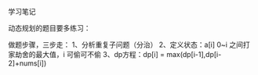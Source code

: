 学习笔记

动态规划的题目要多练习：

做题步骤，三步走：
1、分析重复子问题（分治）
2、定义状态：a[i] 0~i 之间打家劫舍的最大值，i 可偷可不偷
3、dp方程：dp[i] = max(dp[i-1],dp[i-2]+nums[i])